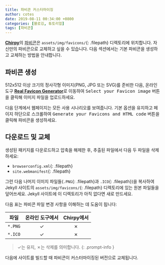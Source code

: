 ```yaml
---
title: 파비콘 커스터마이징
author: cotes
date: 2019-08-11 00:34:00 +0800
categories: [블로깅, 튜토리얼]
tags: [파비콘]
---
```


[**Chirpy**](https://github.com/cotes2020/jekyll-theme-chirpy/)의 [파비콘](https://www.favicon-generator.org/about/)은 `assets/img/favicons/`{: .filepath} 디렉토리에 위치합니다. 자신만의 파비콘으로 교체하고 싶을 수 있습니다. 다음 섹션에서는 기본 파비콘을 생성하고 교체하는 방법을 안내합니다.

## 파비콘 생성

512x512 이상 크기의 정사각형 이미지(PNG, JPG 또는 SVG)를 준비한 다음, 온라인 도구 [**Real Favicon Generator**](https://realfavicongenerator.net/)로 이동하여 <kbd>Select your Favicon image</kbd> 버튼을 클릭해 이미지 파일을 업로드하세요.

다음 단계에서 웹페이지는 모든 사용 시나리오를 보여줍니다. 기본 옵션을 유지하고 페이지 하단으로 스크롤하여 <kbd>Generate your Favicons and HTML code</kbd> 버튼을 클릭해 파비콘을 생성하세요.

## 다운로드 및 교체

생성된 패키지를 다운로드하고 압축을 해제한 후, 추출된 파일에서 다음 두 파일을 삭제하세요:

- `browserconfig.xml`{: .filepath}
- `site.webmanifest`{: .filepath}

그런 다음 나머지 이미지 파일들(`.PNG`{: .filepath}과 `.ICO`{: .filepath})을 복사하여 Jekyll 사이트의 `assets/img/favicons/`{: .filepath} 디렉토리에 있는 원본 파일들을 덮어쓰세요. Jekyll 사이트에 이 디렉토리가 아직 없다면 새로 만드세요.

다음 표는 파비콘 파일 변경 사항을 이해하는 데 도움이 됩니다:

| 파일             | 온라인 도구에서                  | Chirpy에서 |
|---------------------|:---------------------------------:|:-----------:|
| `*.PNG`             | ✓                                 | ✗           |
| `*.ICO`             | ✓                                 | ✗           |

<!-- markdownlint-disable-next-line -->
>  ✓는 유지, ✗는 삭제를 의미합니다.
{: .prompt-info }

다음에 사이트를 빌드할 때 파비콘이 커스터마이징된 버전으로 교체됩니다.
